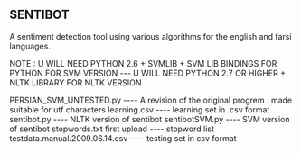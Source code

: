 SENTIBOT
-------
A sentiment detection tool using various algorithms for the english and farsi languages.                         


NOTE : U WILL NEED PYTHON 2.6 + SVMLIB + SVM LIB BINDINGS FOR PYTHON FOR SVM VERSION
       ---
       U WILL NEED PYTHON 2.7 OR HIGHER + NLTK LIBRARY FOR NLTK VERSION

PERSIAN_SVM_UNTESTED.py	 ---- A revision of the original progrem . made suitable for utf characters
learning.csv	---- learning set in .csv format
sentibot.py	---- NLTK version of sentibot
sentibotSVM.py	---- SVM version of sentibot
stopwords.txt	first upload	---- stopword list
testdata.manual.2009.06.14.csv  ---- testing set in csv format
